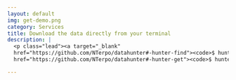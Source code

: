 ```yaml
---
layout: default
img: get-demo.png
category: Services
title: Download the data directly from your terminal
description: |
  <p class="lead"><a target="_blank"
  href="https://github.com/NTerpo/datahunter#-hunter-find"><code>$ hunter find</code></a> and <a target="_blank"
  href="https://github.com/NTerpo/datahunter#-hunter-get"><code>$ hunter get</code></a> allows you, when possible, to download the data directly. If it's not possible, it just opens your favorite browser to the webpage where you'll be able to download the data.</p>

---
```

